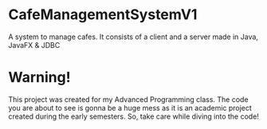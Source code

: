 # CafeManagementSystemV1
 A system to manage cafes. It consists of a client and a server made in Java, JavaFX & JDBC

# Warning!
 This project was created for my Advanced Programming class. The code you are about to see is gonna be a huge mess as it is an academic project created during the early semesters. So, take care while diving into the code!
